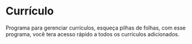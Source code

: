 # Currículo
Programa para gerenciar currículos, esqueça pilhas de folhas, com esse programa, você tera acesso rápido a todos os currículos adicionados.
